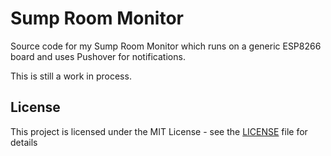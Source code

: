 # Sump Room Monitor

Source code for my Sump Room Monitor which runs on a generic ESP8266 board and uses Pushover for notifications.

This is still a work in process.

## License

This project is licensed under the MIT License - see the [LICENSE](LICENSE) file for details
